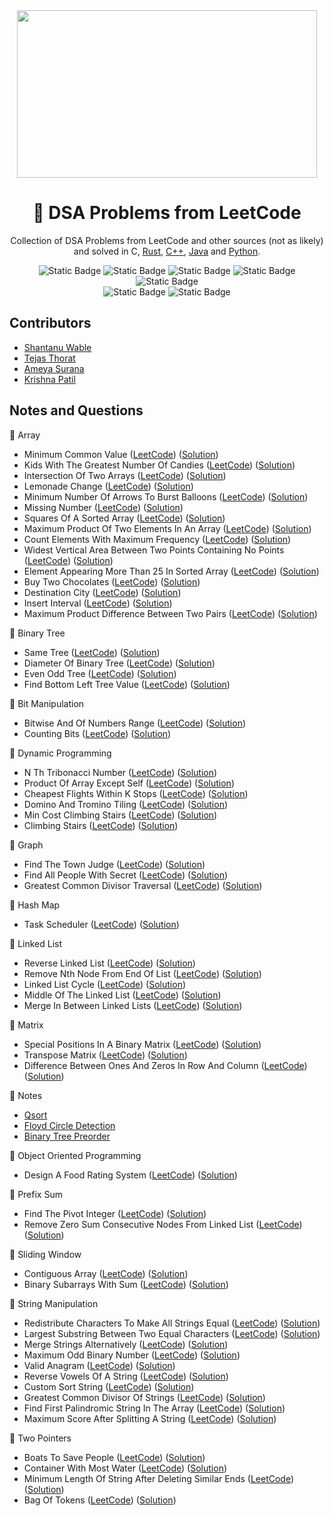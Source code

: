 <div align="center">
<img src="https://media2.giphy.com/media/v1.Y2lkPTc5MGI3NjExaW9keDk1cTV4aDE3YWZzOTJ1dTdxdmgxbzRnYmN2MzIwcXdlenUyMiZlcD12MV9pbnRlcm5hbF9naWZfYnlfaWQmY3Q9Zw/iIqmM5tTjmpOB9mpbn/giphy.gif" width="480" height="268" />

# 🧩 DSA Problems from LeetCode

Collection of DSA Problems from LeetCode and other sources (not as likely) and solved in C, [Rust](https://github.com/shxntanu/DSA/tree/Rust), [C++](https://github.com/shxntanu/DSA/tree/C++), [Java](https://github.com/shxntanu/DSA/tree/java) and [Python](https://github.com/shxntanu/DSA/tree/Python).

![Static Badge](https://img.shields.io/badge/C-gray?style=plastic&logo=C&labelColor=1A71AD&color=gray)
![Static Badge](https://img.shields.io/badge/C%2B%2B-gray?style=plastic&logo=C%2B%2B&labelColor=darkblue&color=gray)
![Static Badge](https://img.shields.io/badge/Rust-gray?style=plastic&logo=rust&labelColor=EF4900&color=gray)
![Static Badge](https://img.shields.io/badge/Java-gray?style=plastic&labelColor=F08E07&color=gray)
![Static Badge](https://img.shields.io/badge/Python-gray?style=plastic&logo=python&labelColor=F7C538&color=gray) <br/>
![Static Badge](https://img.shields.io/badge/LeetCode%20Daily-red)
![Static Badge](https://img.shields.io/badge/LeetCode%2075-red)

</div>

## Contributors

- [Shantanu Wable](https://github.com/shxntanu)
- [Tejas Thorat](https://github.com/tejaspthorat)
- [Ameya Surana](https://github.com/firefeast7)
- [Krishna Patil](https://github.com/Krishnapatil28113)

## Notes and Questions


📁 Array

- Minimum Common Value ([LeetCode](https://leetcode.com/problems/minimum-common-value)) ([Solution](array/minimum-common-value.c))
- Kids With The Greatest Number Of Candies ([LeetCode](https://leetcode.com/problems/kids-with-the-greatest-number-of-candies)) ([Solution](array/kids-with-the-greatest-number-of-candies.c))
- Intersection Of Two Arrays ([LeetCode](https://leetcode.com/problems/intersection-of-two-arrays)) ([Solution](array/intersection-of-two-arrays.cpp))
- Lemonade Change ([LeetCode](https://leetcode.com/problems/lemonade-change)) ([Solution](array/lemonade-change.c))
- Minimum Number Of Arrows To Burst Balloons ([LeetCode](https://leetcode.com/problems/minimum-number-of-arrows-to-burst-balloons)) ([Solution](array/minimum-number-of-arrows-to-burst-balloons.c))
- Missing Number ([LeetCode](https://leetcode.com/problems/missing-number)) ([Solution](array/missing-number.c))
- Squares Of A Sorted Array ([LeetCode](https://leetcode.com/problems/squares-of-a-sorted-array)) ([Solution](array/squares-of-a-sorted-array.c))
- Maximum Product Of Two Elements In An Array ([LeetCode](https://leetcode.com/problems/maximum-product-of-two-elements-in-an-array)) ([Solution](array/maximum-product-of-two-elements-in-an-array.c))
- Count Elements With Maximum Frequency ([LeetCode](https://leetcode.com/problems/count-elements-with-maximum-frequency)) ([Solution](array/count-elements-with-maximum-frequency.c))
- Widest Vertical Area Between Two Points Containing No Points ([LeetCode](https://leetcode.com/problems/widest-vertical-area-between-two-points-containing-no-points)) ([Solution](array/widest-vertical-area-between-two-points-containing-no-points.c))
- Element Appearing More Than 25 In Sorted Array ([LeetCode](https://leetcode.com/problems/element-appearing-more-than-25-in-sorted-array)) ([Solution](array/element-appearing-more-than-25-in-sorted-array.c))
- Buy Two Chocolates ([LeetCode](https://leetcode.com/problems/buy-two-chocolates)) ([Solution](array/buy-two-chocolates.c))
- Destination City ([LeetCode](https://leetcode.com/problems/destination-city)) ([Solution](array/destination-city.c))
- Insert Interval ([LeetCode](https://leetcode.com/problems/insert-interval)) ([Solution](array/insert-interval.cpp))
- Maximum Product Difference Between Two Pairs ([LeetCode](https://leetcode.com/problems/maximum-product-difference-between-two-pairs)) ([Solution](array/maximum-product-difference-between-two-pairs.c))

📁 Binary Tree

- Same Tree ([LeetCode](https://leetcode.com/problems/same-tree)) ([Solution](binary-tree/same-tree.cpp))
- Diameter Of Binary Tree ([LeetCode](https://leetcode.com/problems/diameter-of-binary-tree)) ([Solution](binary-tree/diameter-of-binary-tree.c))
- Even Odd Tree ([LeetCode](https://leetcode.com/problems/even-odd-tree)) ([Solution](binary-tree/even-odd-tree.cpp))
- Find Bottom Left Tree Value ([LeetCode](https://leetcode.com/problems/find-bottom-left-tree-value)) ([Solution](binary-tree/find-bottom-left-tree-value.cpp))

📁 Bit Manipulation

- Bitwise And Of Numbers Range ([LeetCode](https://leetcode.com/problems/bitwise-and-of-numbers-range)) ([Solution](bit-manipulation/bitwise-and-of-numbers-range.cpp))
- Counting Bits ([LeetCode](https://leetcode.com/problems/counting-bits)) ([Solution](bit-manipulation/counting-bits.c))

📁 Dynamic Programming

- N Th Tribonacci Number ([LeetCode](https://leetcode.com/problems/n-th-tribonacci-number)) ([Solution](dynamic-programming/n-th-tribonacci-number.c))
- Product Of Array Except Self ([LeetCode](https://leetcode.com/problems/product-of-array-except-self)) ([Solution](dynamic-programming/product-of-array-except-self.cpp))
- Cheapest Flights Within K Stops ([LeetCode](https://leetcode.com/problems/cheapest-flights-within-k-stops)) ([Solution](dynamic-programming/cheapest-flights-within-k-stops.c))
- Domino And Tromino Tiling ([LeetCode](https://leetcode.com/problems/domino-and-tromino-tiling)) ([Solution](dynamic-programming/domino-and-tromino-tiling.cpp))
- Min Cost Climbing Stairs ([LeetCode](https://leetcode.com/problems/min-cost-climbing-stairs)) ([Solution](dynamic-programming/min-cost-climbing-stairs.c))
- Climbing Stairs ([LeetCode](https://leetcode.com/problems/climbing-stairs)) ([Solution](dynamic-programming/climbing-stairs.c))

📁 Graph

- Find The Town Judge ([LeetCode](https://leetcode.com/problems/find-the-town-judge)) ([Solution](graph/find-the-town-judge.c))
- Find All People With Secret ([LeetCode](https://leetcode.com/problems/find-all-people-with-secret)) ([Solution](graph/find-all-people-with-secret.c))
- Greatest Common Divisor Traversal ([LeetCode](https://leetcode.com/problems/greatest-common-divisor-traversal)) ([Solution](graph/greatest-common-divisor-traversal.cpp))

📁 Hash Map

- Task Scheduler ([LeetCode](https://leetcode.com/problems/task-scheduler)) ([Solution](hash-map/task-scheduler.c))

📁 Linked List

- Reverse Linked List ([LeetCode](https://leetcode.com/problems/reverse-linked-list)) ([Solution](linked-list/reverse-linked-list.c))
- Remove Nth Node From End Of List ([LeetCode](https://leetcode.com/problems/remove-nth-node-from-end-of-list)) ([Solution](linked-list/remove-nth-node-from-end-of-list.c))
- Linked List Cycle ([LeetCode](https://leetcode.com/problems/linked-list-cycle)) ([Solution](linked-list/linked-list-cycle.c))
- Middle Of The Linked List ([LeetCode](https://leetcode.com/problems/middle-of-the-linked-list)) ([Solution](linked-list/middle-of-the-linked-list.c))
- Merge In Between Linked Lists ([LeetCode](https://leetcode.com/problems/merge-in-between-linked-lists)) ([Solution](linked-list/merge-in-between-linked-lists.c))

📁 Matrix

- Special Positions In A Binary Matrix ([LeetCode](https://leetcode.com/problems/special-positions-in-a-binary-matrix)) ([Solution](matrix/special-positions-in-a-binary-matrix.c))
- Transpose Matrix ([LeetCode](https://leetcode.com/problems/transpose-matrix)) ([Solution](matrix/transpose-matrix.c))
- Difference Between Ones And Zeros In Row And Column ([LeetCode](https://leetcode.com/problems/difference-between-ones-and-zeros-in-row-and-column)) ([Solution](matrix/difference-between-ones-and-zeros-in-row-and-column.c))

📁 Notes

- [Qsort](notes/qsort.md)
- [Floyd Circle Detection](notes/floyd-circle-detection.md)
- [Binary Tree Preorder](notes/binary-tree-preorder.cpp)

📁 Object Oriented Programming

- Design A Food Rating System ([LeetCode](https://leetcode.com/problems/design-a-food-rating-system)) ([Solution](object-oriented-programming/design-a-food-rating-system.cpp))

📁 Prefix Sum

- Find The Pivot Integer ([LeetCode](https://leetcode.com/problems/find-the-pivot-integer)) ([Solution](prefix-sum/find-the-pivot-integer.c))
- Remove Zero Sum Consecutive Nodes From Linked List ([LeetCode](https://leetcode.com/problems/remove-zero-sum-consecutive-nodes-from-linked-list)) ([Solution](prefix-sum/remove-zero-sum-consecutive-nodes-from-linked-list.cpp))

📁 Sliding Window

- Contiguous Array ([LeetCode](https://leetcode.com/problems/contiguous-array)) ([Solution](sliding-window/contiguous-array.cpp))
- Binary Subarrays With Sum ([LeetCode](https://leetcode.com/problems/binary-subarrays-with-sum)) ([Solution](sliding-window/binary-subarrays-with-sum.c))

📁 String Manipulation

- Redistribute Characters To Make All Strings Equal ([LeetCode](https://leetcode.com/problems/redistribute-characters-to-make-all-strings-equal)) ([Solution](string-manipulation/redistribute-characters-to-make-all-strings-equal.c))
- Largest Substring Between Two Equal Characters ([LeetCode](https://leetcode.com/problems/largest-substring-between-two-equal-characters)) ([Solution](string-manipulation/largest-substring-between-two-equal-characters.cpp))
- Merge Strings Alternatively ([LeetCode](https://leetcode.com/problems/merge-strings-alternatively)) ([Solution](string-manipulation/merge-strings-alternatively.c))
- Maximum Odd Binary Number ([LeetCode](https://leetcode.com/problems/maximum-odd-binary-number)) ([Solution](string-manipulation/maximum-odd-binary-number.c))
- Valid Anagram ([LeetCode](https://leetcode.com/problems/valid-anagram)) ([Solution](string-manipulation/valid-anagram.c))
- Reverse Vowels Of A String ([LeetCode](https://leetcode.com/problems/reverse-vowels-of-a-string)) ([Solution](string-manipulation/reverse-vowels-of-a-string.c))
- Custom Sort String ([LeetCode](https://leetcode.com/problems/custom-sort-string)) ([Solution](string-manipulation/custom-sort-string.cpp))
- Greatest Common Divisor Of Strings ([LeetCode](https://leetcode.com/problems/greatest-common-divisor-of-strings)) ([Solution](string-manipulation/greatest-common-divisor-of-strings.c))
- Find First Palindromic String In The Array ([LeetCode](https://leetcode.com/problems/find-first-palindromic-string-in-the-array)) ([Solution](string-manipulation/find-first-palindromic-string-in-the-array.c))
- Maximum Score After Splitting A String ([LeetCode](https://leetcode.com/problems/maximum-score-after-splitting-a-string)) ([Solution](string-manipulation/maximum-score-after-splitting-a-string.c))

📁 Two Pointers

- Boats To Save People ([LeetCode](https://leetcode.com/problems/boats-to-save-people)) ([Solution](two-pointers/boats-to-save-people.c))
- Container With Most Water ([LeetCode](https://leetcode.com/problems/container-with-most-water)) ([Solution](two-pointers/container-with-most-water.cpp))
- Minimum Length Of String After Deleting Similar Ends ([LeetCode](https://leetcode.com/problems/minimum-length-of-string-after-deleting-similar-ends)) ([Solution](two-pointers/minimum-length-of-string-after-deleting-similar-ends.c))
- Bag Of Tokens ([LeetCode](https://leetcode.com/problems/bag-of-tokens)) ([Solution](two-pointers/bag-of-tokens.cpp))
